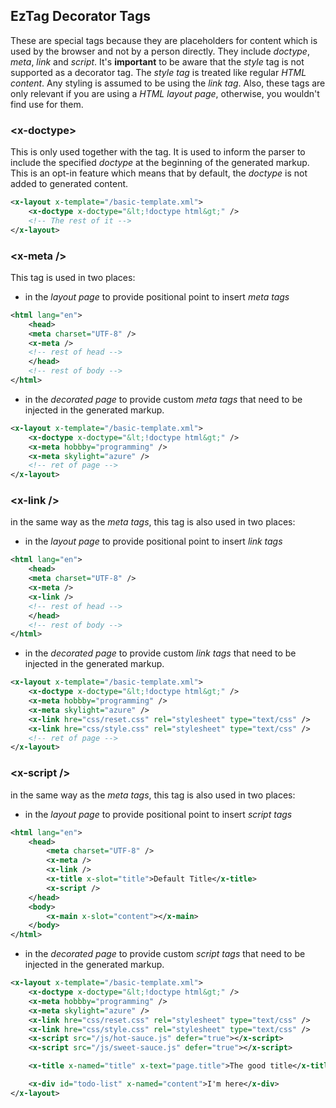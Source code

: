 ## EzTag Decorator Tags

These are special tags because they are placeholders for content which is used by the browser and not by a person directly.
They include _doctype_, _meta_, _link_ and _script_. It's __important__ to be aware that the _style_ tag is not supported
as a decorator tag. The _style tag_ is treated like regular _HTML content_. Any styling is assumed to be using the _link tag_.
Also, these tags are only relevant if you are using a _HTML layout page_, otherwise, you wouldn't find use for them.

### &lt;x-doctype&gt;

This is only used together with the __<x-layout>__ tag. It is used to inform the parser to include the specified _doctype_
at the beginning of the generated markup. This is an opt-in feature which means that by default, the _doctype_ is not added
to generated content.

```xml
<x-layout x-template="/basic-template.xml">
    <x-doctype x-doctype="&lt;!doctype html&gt;" />
    <!-- The rest of it -->
</x-layout>
```

### &lt;x-meta /&gt;

This tag is used in two places:
- in the _layout page_ to provide positional point to insert _meta tags_

```xml
<html lang="en">
    <head>
    <meta charset="UTF-8" />
    <x-meta />
    <!-- rest of head -->
    </head>
    <!-- rest of body -->
</html>
```

- in the _decorated page_ to provide custom _meta tags_ that need to be injected in the generated markup.

```xml
<x-layout x-template="/basic-template.xml">
    <x-doctype x-doctype="&lt;!doctype html&gt;" />
    <x-meta hobbby="programming" />
    <x-meta skylight="azure" />
    <!-- ret of page -->
</x-layout>
```

### &lt;x-link /&gt;

in the same way as the _meta tags_, this tag is also used in two places:
- in the _layout page_ to provide positional point to insert _link tags_

```xml
<html lang="en">
    <head>
    <meta charset="UTF-8" />
    <x-meta />
    <x-link />
    <!-- rest of head -->
    </head>
    <!-- rest of body -->
</html>
```

- in the _decorated page_ to provide custom _link tags_ that need to be injected in the generated markup.

```xml
<x-layout x-template="/basic-template.xml">
    <x-doctype x-doctype="&lt;!doctype html&gt;" />
    <x-meta hobbby="programming" />
    <x-meta skylight="azure" />
    <x-link hre="css/reset.css" rel="stylesheet" type="text/css" />
    <x-link hre="css/style.css" rel="stylesheet" type="text/css" />
    <!-- ret of page -->
</x-layout>
```

### &lt;x-script /&gt;

in the same way as the _meta tags_, this tag is also used in two places:
- in the _layout page_ to provide positional point to insert _script tags_

```xml
<html lang="en">
    <head>
        <meta charset="UTF-8" />
        <x-meta />
        <x-link />
        <x-title x-slot="title">Default Title</x-title>
        <x-script />
    </head>
    <body>
        <x-main x-slot="content"></x-main>
    </body>
</html>
```

- in the _decorated page_ to provide custom _script tags_ that need to be injected in the generated markup.

```xml
<x-layout x-template="/basic-template.xml">
    <x-doctype x-doctype="&lt;!doctype html&gt;" />
    <x-meta hobbby="programming" />
    <x-meta skylight="azure" />
    <x-link hre="css/reset.css" rel="stylesheet" type="text/css" />
    <x-link hre="css/style.css" rel="stylesheet" type="text/css" />
    <x-script src="/js/hot-sauce.js" defer="true"></x-script>
    <x-script src="/js/sweet-sauce.js" defer="true"></x-script>

    <x-title x-named="title" x-text="page.title">The good title</x-title>

    <x-div id="todo-list" x-named="content">I'm here</x-div>
</x-layout>
```

